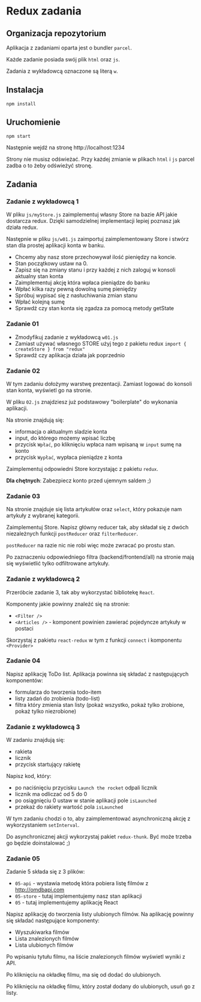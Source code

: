 # Redux zadania

## Organizacja repozytorium

Aplikacja z zadaniami oparta jest o bundler `parcel`.

Każde zadanie posiada swój plik `html` oraz `js`.

Zadania z wykładowcą oznaczone są literą `w`.

## Instalacja

```
npm install
```

## Uruchomienie

```
npm start
```

Następnie wejdź na stronę http://localhost:1234

Strony nie musisz odświeżać. Przy każdej zmianie w plikach `html` i `js` parcel zadba o to żeby odświeżyć stronę.

## Zadania

### Zadanie z wykładowcą 1
W pliku `js/myStore.js` zaimplementuj własny Store na bazie API jakie dostarcza redux.
Dzięki samodzielnej implementacji lepiej poznasz jak działa redux.

Następnie w pliku `js/w01.js` zaimportuj zaimplementowany Store i stwórz stan dla prostej aplikacji konta w banku.

- Chcemy aby nasz store przechowywał ilość pieniędzy na koncie.
- Stan początkowy ustaw na 0.
- Zapisz się na zmiany stanu i przy każdej z nich zaloguj w konsoli aktualny stan konta
- Zaimplementuj akcję która wpłaca pieniądze do banku
- Wpłać kilka razy pewną dowolną sumę pieniędzy
- Spróbuj wypisać się z nasłuchiwania zmian stanu
- Wpłać kolejną sumę
- Sprawdź czy stan konta się zgadza za pomocą metody getState


### Zadanie 01
- Zmodyfikuj zadanie z wykładowcą `w01.js`
- Zamiast używać własnego STORE użyj tego z pakietu redux `import { createStore } from "redux"`
- Sprawdź czy aplikacja działa jak poprzednio

### Zadanie 02
W tym zadaniu dołożymy warstwę prezentacji. Zamiast logować do konsoli stan konta, wyświetl go na stronie.

W pliku `02.js` znajdziesz już podstawowy "boilerplate" do wykonania aplikacji.

Na stronie znajdują się: 
- informacja o aktualnym sladzie konta
- input, do którego możemy wpisać liczbę
- przycisk `Wpłać`, po kliknięciu wpłaca nam wpisaną w `input` sumę na konto
- przycisk `Wypłać`, wypłaca pieniądze z konta

Zaimplementuj odpowiedni Store korzystając z pakietu `redux`.

**Dla chętnych**: Zabezpiecz konto przed ujemnym saldem ;)

### Zadanie 03
Na stronie znajduje się lista artykułów oraz `select`, który pokazuje nam artykuły z wybranej kategorii.

Zaimplementuj Store. Napisz główny reducer tak, aby składał się z dwóch niezależnych funkcji `postReducer` oraz `filterReducer`.

`postReducer` na razie nic nie robi więc może zwracać po prostu stan.

Po zaznaczeniu odpowiedniego filtra (backend/frontend/all) na stronie mają się wyświetlić tylko odfiltrowane artykuły.

### Zadanie z wykładowcą 2
Przeróbcie zadanie 3, tak aby wykorzystać bibliotekę `React`.

Komponenty jakie powinny znaleźć się na stronie:
- `<Filter />`
- `<Articles />` - komponent powinien zawierać pojedyncze artykuły w postaci <ArticleItem />

Skorzystaj z pakietu `react-redux` w tym z funkcji `connect` i komponentu `<Provider>`

### Zadanie 04
Napisz aplikację ToDo list. Aplikacja powinna się składać z następujących komponentów:
- formularza do tworzenia todo-item
- listy zadań do zrobienia (todo-list)
- filtra który zmienia stan listy (pokaż wszystko, pokaż tylko zrobione, pokaż tylko niezrobione)

### Zadanie z wykładowcą 3
W zadaniu znajdują się:
- rakieta
- licznik
- przycisk startujący rakietę

Napisz kod, który:
- po naciśnięciu przycisku `Launch the rocket` odpali licznik
- licznik ma odliczać od 5 do 0
- po osiągnięciu 0 ustaw w stanie aplikacji pole `isLaunched`
- przekaż do rakiety wartość pola `isLaunched`

W tym zadaniu chodzi o to, aby zaimplementować asynchroniczną akcję z wykorzystaniem `setInterval`.

Do asynchronicznej akcji wykorzystaj pakiet `redux-thunk`. Być może trzeba go będzie doinstalować ;)

### Zadanie 05
Zadanie 5 składa się z 3 plików:
- `05-api` - wystawia metodę która pobiera listę filmów z http://omdbapi.com
- `05-store` - tutaj implementujemy nasz stan aplikacji
- `05` - tutaj implementujemy aplikację React

Napisz aplikację do tworzenia listy ulubionych filmów. Na aplikację powinny się składać następujące komponenty:
- Wyszukiwarka filmów
- Lista znalezionych filmów
- Lista ulubionych filmów

Po wpisaniu tytułu filmu, na liście znalezionych filmów wyświetl wyniki z API.

Po kliknięciu na okładkę filmu, ma się od dodać do ulubionych.

Po kliknięciu na okładkę filmu, który został dodany do ulubionych, usuń go z listy.

